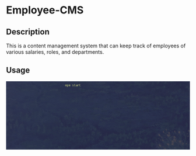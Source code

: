 # Employee-CMS

## Description
This is a content management system that can keep track of employees of various salaries, roles, and departments.

## Usage
![alt text](https://raw.githubusercontent.com/parmark/Employee-CMS/master/Assets/Images/Employee-CMS-animation.gif "")

